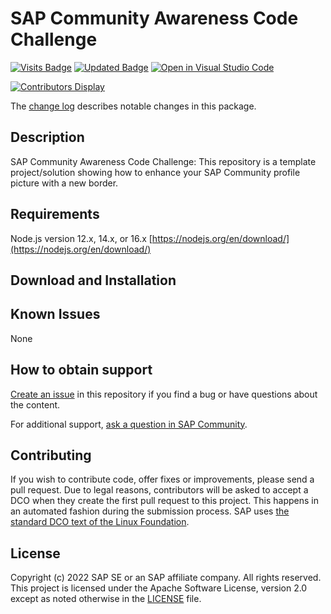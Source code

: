 # SAP Community Awareness Code Challenge

<!--- Register repository https://api.reuse.software/register, then add REUSE badge:
[![REUSE status](https://api.reuse.software/badge/github.com/SAP-samples/sap-community-awareness-code-challenge)](https://api.reuse.software/info/github.com/SAP-samples/sap-community-awareness-code-challenge)
-->

[![Visits Badge](https://badges.pufler.dev/visits/SAP-samples/sap-community-awareness-code-challenge)](https://badges.pufler.dev)
[![Updated Badge](https://badges.pufler.dev/updated/SAP-samples/sap-community-awareness-code-challenge)](https://badges.pufler.dev)
[![Open in Visual Studio Code](https://open.vscode.dev/badges/open-in-vscode.svg)](https://open.vscode.dev/SAP-samples/sap-community-awareness-code-challenge)

[![Contributors Display](https://badges.pufler.dev/contributors/SAP-samples/sap-community-awareness-code-challenge?size=50&padding=5&bots=false)](https://badges.pufler.dev)

The [change log](https://github.com/SAP-samples/sap-community-awareness-code-challenge/blob/main/CHANGELOG.md) describes notable changes in this package.

## Description

SAP Community Awareness Code Challenge: This repository is a template project/solution showing how to enhance your SAP Community profile picture with a new border.

## Requirements

Node.js version 12.x, 14.x, or 16.x [https://nodejs.org/en/download/](https://nodejs.org/en/download/)

## Download and Installation

## Known Issues

None

## How to obtain support

[Create an issue](https://github.com/SAP-samples/sap-community-awareness-code-challenge/issues) in this repository if you find a bug or have questions about the content.

For additional support, [ask a question in SAP Community](https://answers.sap.com/questions/ask.html).

## Contributing

If you wish to contribute code, offer fixes or improvements, please send a pull request. Due to legal reasons, contributors will be asked to accept a DCO when they create the first pull request to this project. This happens in an automated fashion during the submission process. SAP uses [the standard DCO text of the Linux Foundation](https://developercertificate.org/).

## License

Copyright (c) 2022 SAP SE or an SAP affiliate company. All rights reserved. This project is licensed under the Apache Software License, version 2.0 except as noted otherwise in the [LICENSE](https://github.com/SAP-samples/sap-community-awareness-code-challenge/blob/main/LICENSES/Apache-2.0.txt) file.
